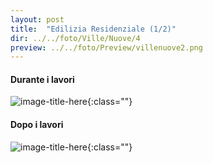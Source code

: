 ```yaml
---
layout: post
title:  "Edilizia Residenziale (1/2)"
dir: ../../foto/Ville/Nuove/4
preview: ../../foto/Preview/villenuove2.png
---
```


#### Durante i lavori

![image-title-here](../../foto/Ville/Nuove/4/1.jpg){:class=""}


#### Dopo i lavori

![image-title-here](../../foto/Ville/Nuove/4/2.png){:class=""}